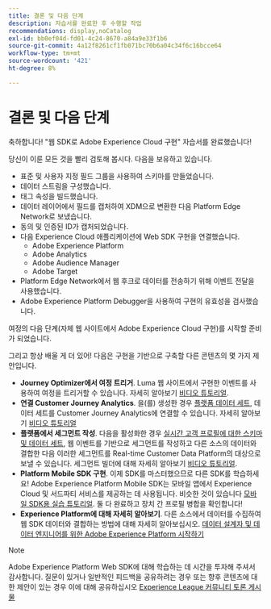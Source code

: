 ```yaml
---
title: 결론 및 다음 단계
description: 자습서를 완료한 후 수행할 작업
recommendations: display,noCatalog
exl-id: bb0ef04d-fd01-4c24-8670-a84a9e33f1b6
source-git-commit: 4a12f8261cf1fb071bc70b6a04c34f6c16bcce64
workflow-type: tm+mt
source-wordcount: '421'
ht-degree: 8%

---
```


# 결론 및 다음 단계

축하합니다! &quot;웹 SDK로 Adobe Experience Cloud 구현&quot; 자습서를 완료했습니다!

당신이 이룬 모든 것을 빨리 검토해 봅시다. 다음을 보유하고 있습니다.

* 표준 및 사용자 지정 필드 그룹을 사용하여 스키마를 만들었습니다.
* 데이터 스트림을 구성했습니다.
* 태그 속성을 빌드했습니다.
* 데이터 레이어에서 필드를 캡처하여 XDM으로 변환한 다음 Platform Edge Network로 보냈습니다.
* 동의 및 인증된 ID가 캡처되었습니다.
* 다음 Experience Cloud 애플리케이션에 Web SDK 구현을 연결했습니다.
   * Adobe Experience Platform
   * Adobe Analytics
   * Adobe Audience Manager
   * Adobe Target
* Platform Edge Network에서 웹 후크로 데이터를 전송하기 위해 이벤트 전달을 사용했습니다.
* Adobe Experience Platform Debugger을 사용하여 구현의 유효성을 검사했습니다.

여정의 다음 단계(자체 웹 사이트에서 Adobe Experience Cloud 구현)를 시작할 준비가 되었습니다.

그리고 항상 배울 게 더 있어! 다음은 구현을 기반으로 구축할 다른 콘텐츠의 몇 가지 제안입니다.


* **Journey Optimizer에서 여정 트리거**. Luma 웹 사이트에서 구현한 이벤트를 사용하여 여정을 트리거할 수 있습니다. 자세히 알아보기 [비디오 튜토리얼](https://experienceleague.adobe.com/docs/journey-optimizer-learn/tutorials/create-journeys/use-case-transactional-journey.html).
* **연결 Customer Journey Analytics**. 을(를) 생성한 경우 [플랫폼 데이터 세트](setup-experience-platform.md), 데이터 세트를 Customer Journey Analytics에 연결할 수 있습니다. 자세히 알아보기 [비디오 튜토리얼](https://experienceleague.adobe.com/docs/customer-journey-analytics-learn/tutorials/connecting-customer-journey-analytics-to-data-sources-in-platform.html)
* **플랫폼에서 세그먼트 작성**. 다음을 활성화한 경우 [실시간 고객 프로필에 대한 스키마 및 데이터 세트](setup-experience-platform.md), 웹 이벤트를 기반으로 세그먼트를 작성하고 다른 소스의 데이터와 결합한 다음 이러한 세그먼트를 Real-time Customer Data Platform의 대상으로 보낼 수 있습니다. 세그먼트 빌더에 대해 자세히 알아보기 [비디오 튜토리얼](https://experienceleague.adobe.com/docs/platform-learn/tutorials/segments/create-segments.html).
* **Platform Mobile SDK 구현**. 이제 SDK를 마스터했으므로 다른 SDK를 학습하세요! Adobe Experience Platform Mobile SDK는 모바일 앱에서 Experience Cloud 및 서드파티 서비스를 제공하는 데 사용됩니다. 비슷한 것이 있습니다 [모바일 SDK용 실습 튜토리얼](https://experienceleague.adobe.com/docs/platform-learn/implement-mobile-sdk/overview.html?lang=ko). 둘 다 완료하고 장치 간 프로필 병합을 확인합니다!
* **Experience Platform에 대해 자세히 알아보기**. 다른 소스에서 데이터를 수집하여 웹 SDK 데이터와 결합하는 방법에 대해 자세히 알아보십시오. [데이터 설계자 및 데이터 엔지니어를 위한 Adobe Experience Platform 시작하기](https://experienceleague.adobe.com/docs/platform-learn/getting-started-for-data-architects-and-data-engineers/overview.html)


>[!NOTE]
>
>Adobe Experience Platform Web SDK에 대해 학습하는 데 시간을 투자해 주셔서 감사합니다. 질문이 있거나 일반적인 피드백을 공유하려는 경우 또는 향후 콘텐츠에 대한 제안이 있는 경우 이에 대해 공유하십시오 [Experience League 커뮤니티 토론 게시물](https://experienceleaguecommunities.adobe.com/t5/adobe-experience-platform-launch/tutorial-discussion-implement-adobe-experience-cloud-with-web/td-p/444996)
